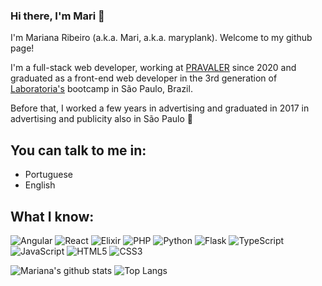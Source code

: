 ### Hi there, I'm Mari 👋

I'm Mariana Ribeiro (a.k.a. Mari, a.k.a. maryplank). Welcome to my github page!

I'm a full-stack web developer, working at [PRAVALER](https://www.pravaler.com.br/) since 2020 and graduated as a front-end web developer in the 3rd generation of [Laboratoria's](https://www.laboratoria.la/en) bootcamp in São Paulo, Brazil.

Before that, I worked a few years in advertising and graduated in 2017 in advertising and publicity also in São Paulo :grimacing:	

## You can talk to me in:

* Portuguese 
* English

## What I know:

![Angular](https://img.shields.io/badge/-Angular-2472CF?style=flat-square&logo=angular)
![React](https://img.shields.io/badge/React-black?style=flat-square&logo=react)
![Elixir](https://img.shields.io/badge/-Elixir-381454?style=flat-square&logo=elixir)
![PHP](https://img.shields.io/badge/PHP-black?style=flat-square&logo=php)
![Python](https://img.shields.io/badge/-Python%203-black?style=flat-square&logo=python)
![Flask](https://img.shields.io/badge/Flask-black?style=flat-square&logo=flask)
![TypeScript](https://img.shields.io/badge/-TypeScript-007ACC?style=flat-square&logo=typescript)
![JavaScript](https://img.shields.io/badge/-JavaScript-black?style=flat-square&logo=javascript)
![HTML5](https://img.shields.io/badge/-HTML5-E34F26?style=flat-square&logo=html5&logoColor=white)
![CSS3](https://img.shields.io/badge/-CSS3-1572B6?style=flat-square&logo=css3)


![Mariana's github stats](https://github-readme-stats.vercel.app/api?username=maryplank&theme=cobalt&show_icons=true) 
![Top Langs](https://github-readme-stats.vercel.app/api/top-langs/?username=maryplank&hide=TeX&layout=compact)
